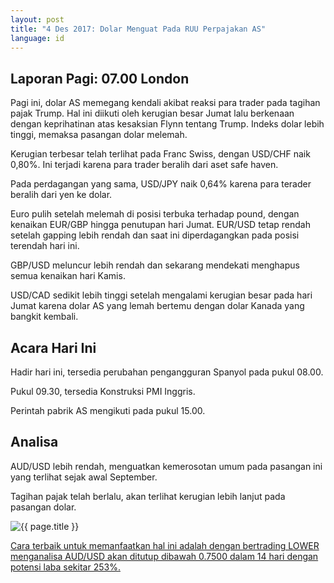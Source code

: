```yaml
---
layout: post
title: "4 Des 2017: Dolar Menguat Pada RUU Perpajakan AS"
language: id
---
```

## Laporan Pagi: 07.00 London

Pagi ini, dolar AS memegang kendali akibat reaksi para trader pada tagihan pajak Trump. Hal ini diikuti oleh kerugian besar Jumat lalu berkenaan dengan keprihatinan atas kesaksian Flynn tentang Trump. Indeks dolar lebih tinggi, memaksa pasangan dolar melemah.  

Kerugian terbesar telah terlihat pada Franc Swiss, dengan USD/CHF naik 0,80%. Ini terjadi karena para trader beralih dari aset safe haven.

Pada perdagangan yang sama, USD/JPY naik 0,64% karena para terader beralih dari yen ke dolar.

Euro pulih setelah melemah di posisi terbuka terhadap pound, dengan kenaikan EUR/GBP hingga penutupan hari Jumat. EUR/USD tetap rendah setelah gapping lebih rendah dan saat ini diperdagangkan pada posisi terendah hari ini.

GBP/USD meluncur lebih rendah dan sekarang mendekati menghapus semua kenaikan hari Kamis.

USD/CAD sedikit lebih tinggi setelah mengalami kerugian besar pada hari Jumat karena dolar AS yang lemah bertemu dengan dolar Kanada yang bangkit kembali.

## Acara Hari Ini

Hadir hari ini, tersedia perubahan pengangguran Spanyol pada pukul 08.00.

Pukul 09.30, tersedia Konstruksi PMI Inggris.

Perintah pabrik AS mengikuti pada pukul 15.00.

## Analisa

AUD/USD lebih rendah, menguatkan kemerosotan umum pada pasangan ini yang terlihat sejak awal September.

Tagihan pajak telah berlalu, akan terlihat kerugian lebih lanjut pada pasangan dolar.

<img src="{{ site.url }}/images/dec/id-04-dec-17.png" alt="{{ page.title }}" title="{{ page.title }}">

<a href="%LINK%%?currency=USD& market=major_pairs&duration_amount=14&duration_units=d&amount=10&amount_type=payout&expiry_type=duration&underlying=frxAUDUSD&formname=higherlower&barrier=0.7500" target="_blank">Cara terbaik untuk memanfaatkan hal ini adalah dengan bertrading LOWER menganalisa AUD/USD akan ditutup dibawah 0.7500 dalam 14 hari dengan potensi laba sekitar 253%.</a>